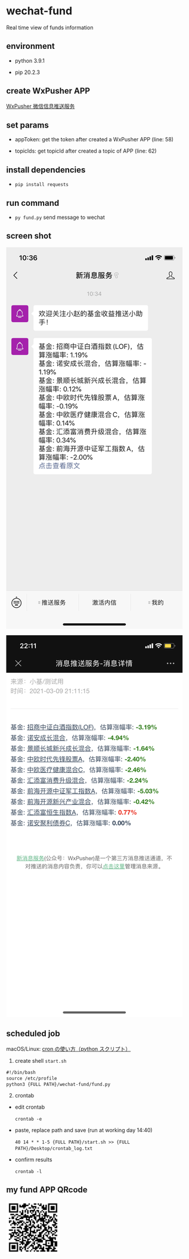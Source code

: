 # wechat-fund

Real time view of funds information

## environment

- python 3.9.1

- pip 20.2.3

## create WxPusher APP

[WxPusher 微信信息推送服务](https://wxpusher.zjiecode.com/admin/)

## set params

- appToken: get the token after created a WxPusher APP (line: 58)

- topicIds: get topicId after created a topic of APP (line: 62)

## install dependencies

- `pip install requests`

## run command

- `py fund.py` send message to wechat

## screen shot

![image](https://github.com/peepa857/wechat-fund/blob/master/image/wx-message.png)

![image](https://github.com/peepa857/wechat-fund/blob/master/image/version-2.png)

## scheduled job

macOS/Linux: [cron の使い方（python スクリプト）](https://qiita.com/saira/items/76a5538a6b2556f6b339)

1. create shell `start.sh`

```shell
#!/bin/bash
source /etc/profile
python3 {FULL PATH}/wechat-fund/fund.py
```

2. crontab

- edit crontab

  `crontab -e`

- paste, replace path and save (run at working day 14:40)

  `40 14 * * 1-5 {FULL PATH}/start.sh >> {FULL PATH}/Desktop/crontab_log.txt`

- confirm results

  `crontab -l`

## my fund APP QRcode

![image](https://github.com/peepa857/wechat-fund/blob/master/image/qrcode.png)
